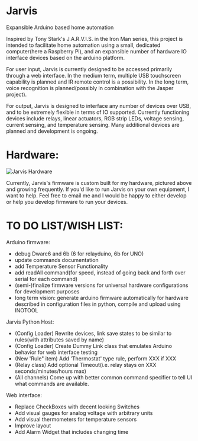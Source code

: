 Jarvis
======

Expansible Arduino based home automation

Inspired by Tony Stark's J.A.R.V.I.S. in the Iron Man series, this project is intended to facilitate home automation using a small, dedicated computer(here a Raspberry Pi), and an expansible number of hardware IO interface devices based on the arduino platform.

For user input, Jarvis is currently designed to be accessed primarily through a web interface. In the medium term, multiple USB touchscreen capability is planned and IR remote control is a possibility. In the long term, voice recognition is planned(possibly in combination with the Jasper project).

For output, Jarvis is designed to interface any number of devices over USB, and to be extremely flexible in terms of IO supported. Currently functioning devices include relays, linear actuators, RGB strip LEDs, voltage sensing, current sensing, and temperature sensing. Many additional devices are planned and development is ongoing.

Hardware:
=========
![Jarvis Hardware](http://i.imgur.com/6hvVemG.png)

Currently, Jarvis's firmware is custom built for my hardware, pictured above and growing frequently. If you'd like to run Jarvis on your own equipment, I want to help. Feel free to email me and I would be happy to either develop or help you develop firmware to run your devices.


TO DO LIST/WISH LIST:
=====================
Arduino firmware:

*	debug Dware6 and 6b (6 for relayduino, 6b for UNO)
*	update commands documentation
*	add Temperature Sensor Functionality
*	add readAll command(for speed, instead of going back and forth over serial for each command)
*	(semi-)finalize firmware versions for universal hardware configurations for development purposes
*	long term vision: generate arduino firmware automatically for hardware described in configuration files in python, compile and upload using INOTOOL

Jarvis Python Host:

*	(Config Loader) Rewrite devices, link save states to be similar to rules(with attributes saved by name)
*	(Config Loader) Create Dummy Link class that emulates Arduino behavior for web interface testing
*	(New 'Rule" item) Add 'Thermostat' type rule, perform XXX if XXX
* 	(Relay class) Add optional Timeout(i.e. relay stays on XXX seconds/minutes/hours max)
*	(All channels) Come up with better common command specifier to tell UI what commands are available.

Web interface:

*	Replace CheckBoxes with decent looking Switches
*	Add visual gauges for analog voltage with arbitrary units
*	Add visual thermometers for temperature sensors
*	Improve layout
*	Add Alarm Widget that includes changing time
